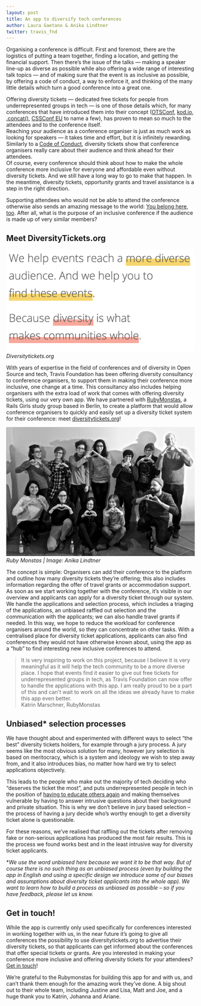 ```yaml
---
layout: post
title: An app to diversify tech conferences
author: Laura Gaetano & Anika Lindtner
twitter: travis_fnd
---
```


Organising a conference is difficult. First and foremost, there are the logistics of putting a team together, finding a location, and getting the financial support. Then there’s the issue of the talks — making a speaker line-up as diverse as possible while also offering a wide range of interesting talk topics — and of making sure that the event is as inclusive as possible, by offering a code of conduct, a way to enforce it, and thinking of the many little details which turn a good conference into a great one.

Offering diversity tickets — dedicated free tickets for people from underrepresented groups in tech — is one of those details which, for many conferences that have introduced them into their concept ([OTSConf](https://otsconf.com/), [kod.io](http://linz.kod.io/), [.concat()](https://conc.at/), [CSSConf EU](http://2015.cssconf.eu/) to name a few), has proven to mean so much to the attendees and to the conference itself.  
Reaching your audience as a conference organiser is just as much work as looking for speakers — it takes time and effort, but it is infinitely rewarding. Similarly to a [Code of Conduct](http://www.ashedryden.com/blog/codes-of-conduct-101-faq), diversity tickets show that conference organisers really care about their audience and think ahead for their attendees.  
Of course, every conference should think about how to make the whole conference more inclusive for everyone and affordable even without diversity tickets. And we still have a long way to go to make that happen. In the meantime, diversity tickets, opportunity grants and travel assistance is a step in the right direction.

Supporting attendees who would not be able to attend the conference otherwise also sends an amazing message to the world: [You belong here, too](http://juliepagano.com/blog/2014/06/08/on-fighting-for-marginalized-people-in-tech/). After all, what is the purpose of an inclusive conference if the audience is made up of very similar members?

## Meet DiversityTickets.org

![](/images/blog/2016-04-26-diversity-tickets-app.png)
<em>Diversitytickets.org</em>

With years of expertise in the field of conferences and of diversity in Open Source and tech, Travis Foundation has been offering diversity consultancy to conference organisers, to support them in making their conference more inclusive, one change at a time. This consultancy also includes helping organisers with the extra load of work that comes with offering diversity tickets, using our very own app. We have partnered with [RubyMonstas](http://rubymonstas.org/), a Rails Girls study group based in Berlin, to create a platform that would allow conference organisers to quickly and easily set up a diversity ticket system for their conference: meet [diversitytickets.org](https://diversitytickets.org)!

![](/images/blog/2016-04-26-diversity-tickets-group.jpg)
<em> Ruby Monstas | Image: Anika Lindtner</em>

The concept is simple: Organisers can add their conference to the platform and outline how many diversity tickets they’re offering; this also includes information regarding the offer of travel grants or accommodation support. As soon as we start working together with the conference, it’s visible in our overview and applicants can apply for a diversity ticket through our system. We handle the applications and selection process, which includes a triaging of the applications, an unbiased raffled out selection and the communication with the applicants; we can also handle travel grants if needed. In this way, we hope to reduce the workload for conference organisers around the world, so they can concentrate on other tasks. With a centralised place for diversity ticket applications, applicants can also find conferences they would not have otherwise known about, using the app as a “hub” to find interesting new inclusive conferences to attend.  

> It is very inspiring to work on this project, because I believe it is very meaningful as it will help the tech community to be a more diverse place. I hope that events find it easier to give out free tickets for underrepresented groups in tech, as Travis Foundation can now offer to handle the applications with this app. I am really proud to be a part of this and can't wait to work on all the ideas we already have to make this app even better.  
<span class="author">Katrin Marschner, RubyMonstas</span>


## Unbiased* selection processes

We have thought about and experimented with different ways to select “the best” diversity tickets holders, for example through a jury process. A jury seems like the most obvious solution for many, however jury selection is based on meritocracy, which is a system and ideology we wish to step away from, and it also introduces bias, no matter how hard we try to select applications objectively. 

This leads to the people who make out the majority of tech deciding who “deserves the ticket the most”, and puts underrepresented people in tech in the position of [having to educate others again](http://www.ashedryden.com/blog/the-responsibility-of-diversity) and making themselves vulnerable by having to answer intrusive questions about their background and private situation. This is why we don’t believe in jury based selection – the process of having a jury decide who’s worthy enough to get a diversity ticket alone is questionable.

For these reasons, we’ve realised that raffling out the tickets after removing fake or non-serious applications has produced the most fair results.
This is the process we found works best and in the least intrusive way for diversity ticket applicants.  

**We use the word unbiased here because we want it to be that way. But of course there is no such thing as an unbiased process (even by building the app in English and using a specific design we introduce some of our biases and assumptions about diversity ticket applicants into the whole app). We want to learn how to build a process as unbiased as possible – so if you have feedback, please let us know.*  

## Get in touch!

While the app is currently only used specifically for conferences interested in working together with us, in the near future it’s going to give all conferences the possibility to use diversitytickets.org to advertise their diversity tickets, so that applicants can get informed about the conferences that offer special tickets or grants. Are you interested in making your conference more inclusive and offering diversity tickets for your attendees? [Get in touch](mailto:foundation@travis-ci.org)!  

We’re grateful to the Rubymonstas for building this app for and with us, and can’t thank them enough for the amazing work they’ve done. A big shout out to their whole team, including Justine and Lisa, Matt and Joe, and a huge thank you to Katrin, Johanna and Ariane.
